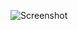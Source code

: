 ![Screenshot](https://raw.githubusercontent.com/Cryakl/Ultimate-RAT-Collection/refs/heads/main/Arcom/Arcom%20V1.5/Screenshot.png)
